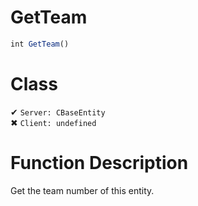 # GetTeam
```js	
int GetTeam()
```
# Class
✔ `Server: CBaseEntity`  
✖ `Client: undefined`  

# Function Description
Get the team number of this entity.

